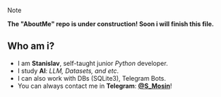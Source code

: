 > [!NOTE]
> **The "AboutMe" repo is under construction! Soon i will finish this file.**

## Who am i?
- I am **Stanislav**, self-taught junior _Python_ developer.
- I study **AI**: _LLM, Datasets, and etc_.
- I can also work with DBs (SQLite3), Telegram Bots.
- You can always contact me in **Telegram**: **[@S_Mosin](https://t.me/S_Mosin)**!
